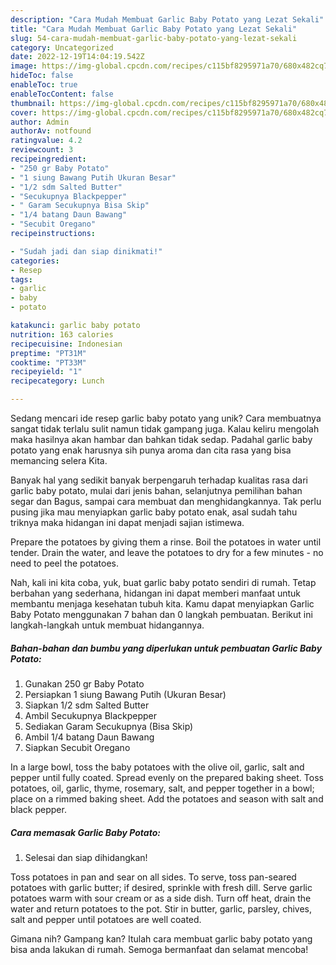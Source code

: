 ```yaml
---
description: "Cara Mudah Membuat Garlic Baby Potato yang Lezat Sekali"
title: "Cara Mudah Membuat Garlic Baby Potato yang Lezat Sekali"
slug: 54-cara-mudah-membuat-garlic-baby-potato-yang-lezat-sekali
category: Uncategorized
date: 2022-12-19T14:04:19.542Z
image: https://img-global.cpcdn.com/recipes/c115bf8295971a70/680x482cq70/garlic-baby-potato-foto-resep-utama.jpg
hideToc: false
enableToc: true
enableTocContent: false
thumbnail: https://img-global.cpcdn.com/recipes/c115bf8295971a70/680x482cq70/garlic-baby-potato-foto-resep-utama.jpg
cover: https://img-global.cpcdn.com/recipes/c115bf8295971a70/680x482cq70/garlic-baby-potato-foto-resep-utama.jpg
author: Admin
authorAv: notfound
ratingvalue: 4.2
reviewcount: 3
recipeingredient:
- "250 gr Baby Potato"
- "1 siung Bawang Putih Ukuran Besar"
- "1/2 sdm Salted Butter"
- "Secukupnya Blackpepper"
- " Garam Secukupnya Bisa Skip"
- "1/4 batang Daun Bawang"
- "Secubit Oregano"
recipeinstructions:

- "Sudah jadi dan siap dinikmati!"
categories:
- Resep
tags:
- garlic
- baby
- potato

katakunci: garlic baby potato 
nutrition: 163 calories
recipecuisine: Indonesian
preptime: "PT31M"
cooktime: "PT33M"
recipeyield: "1"
recipecategory: Lunch

---
```





Sedang mencari ide resep garlic baby potato yang unik? Cara membuatnya sangat tidak terlalu sulit namun tidak gampang juga. Kalau keliru mengolah maka hasilnya akan hambar dan bahkan tidak sedap. Padahal garlic baby potato yang enak harusnya sih punya aroma dan cita rasa yang bisa memancing selera Kita.





Banyak hal yang sedikit banyak berpengaruh terhadap kualitas rasa dari garlic baby potato, mulai dari jenis bahan, selanjutnya pemilihan bahan segar dan Bagus, sampai cara membuat dan menghidangkannya. Tak perlu pusing jika mau menyiapkan garlic baby potato enak,      asal sudah tahu triknya maka hidangan ini dapat menjadi sajian istimewa.














Prepare the potatoes by giving them a rinse. Boil the potatoes in water until tender. Drain the water, and leave the potatoes to dry for a few minutes - no need to peel the potatoes.






Nah, kali ini kita coba, yuk, buat garlic baby potato sendiri di rumah. Tetap berbahan yang sederhana, hidangan ini dapat memberi manfaat untuk membantu menjaga kesehatan tubuh kita. Kamu dapat menyiapkan Garlic Baby Potato menggunakan 7 bahan dan 0 langkah pembuatan. Berikut ini langkah-langkah untuk membuat hidangannya.

<!--inarticleads1-->

##### Bahan-bahan dan bumbu yang diperlukan untuk pembuatan Garlic Baby Potato:

1. Gunakan 250 gr Baby Potato
1. Persiapkan 1 siung Bawang Putih (Ukuran Besar)
1. Siapkan 1/2 sdm Salted Butter
1. Ambil Secukupnya Blackpepper
1. Sediakan  Garam Secukupnya (Bisa Skip)
1. Ambil 1/4 batang Daun Bawang
1. Siapkan Secubit Oregano


In a large bowl, toss the baby potatoes with the olive oil, garlic, salt and pepper until fully coated. Spread evenly on the prepared baking sheet. Toss potatoes, oil, garlic, thyme, rosemary, salt, and pepper together in a bowl; place on a rimmed baking sheet. Add the potatoes and season with salt and black pepper. 

<!--inarticleads2-->

##### Cara memasak Garlic Baby Potato:


1. Selesai dan siap dihidangkan!

Toss potatoes in pan and sear on all sides. To serve, toss pan-seared potatoes with garlic butter; if desired, sprinkle with fresh dill. Serve garlic potatoes warm with sour cream or as a side dish. Turn off heat, drain the water and return potatoes to the pot. Stir in butter, garlic, parsley, chives, salt and pepper until potatoes are well coated. 

Gimana nih? Gampang kan? Itulah cara membuat garlic baby potato yang bisa anda lakukan di rumah. Semoga bermanfaat dan selamat mencoba!
